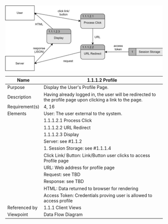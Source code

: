![Profile DFD](TeamThreeFiles/1.1.1.2_v2_ProfileDesignDiagram.drawio.svg)

| Name | 1.1.1.2 Profile |
| ----------- | ----------- |
| Purpose | Display the User's Profile Page. |
| Description | Having already logged in, the user will be redirected to the profile page upon clicking a link to the page. |
| Requirement(s) | 4, 16 |
| Elements      | User: The user external to the system. |
|               |  1.1.1.2.1 Process Click | 
|               |  1.1.1.2.2 URL Redirect |
|               |  1.1.1.2.3 Display | 
|               |  Server: see #1.1.2 |
|               |  1. Session Storage: see #1.1.1.4 |
|               |  Click Link/ Button: Link/Button user clicks to access Profile page |
|               |  URL: Web address for profile page | 
|               |  Request: see TBD |
|               |  Response: see TBD |
|               |  HTML: Data returned to browser for rendering |
|               |  Access Token: Credentials proving user is allowed to access profile |
| Referenced by | 1.1.1 Client Views | 
| Viewpoint | Data Flow Diagram |

